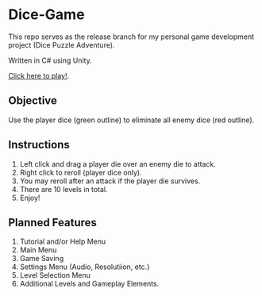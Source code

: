 # Dice-Game
This repo serves as the release branch for my personal game development project (Dice Puzzle Adventure).

Written in C# using Unity.

[Click here to play!](https://gphorvath.github.io/Dice-Game/).

## Objective
Use the player dice (green outline) to eliminate all enemy dice (red outline).

## Instructions
1. Left click and drag a player die over an enemy die to attack.
2. Right click to reroll (player dice only).
3. You may reroll after an attack if the player die survives.
4. There are 10 levels in total.
5. Enjoy!

## Planned Features
1. Tutorial and/or Help Menu
2. Main Menu
3. Game Saving
4. Settings Menu (Audio, Resolutiion, etc.)
5. Level Selection Menu
6. Additional Levels and Gameplay Elements.
